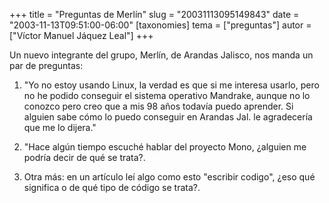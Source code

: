 +++
title = "Preguntas de Merlín"
slug = "20031113095149843"
date = "2003-11-13T09:51:00-06:00"
[taxonomies]
tema = ["preguntas"]
autor = ["Víctor Manuel Jáquez Leal"]
+++

Un nuevo integrante del grupo, Merlín, de Arandas Jalisco, nos manda un
par de preguntas:

<!-- more -->
1. &quot;Yo no estoy usando Linux, la verdad es que si me interesa
    usarlo, pero no he podido conseguir el sistema operativo Mandrake,
    aunque no lo conozco pero creo que a mis 98 años todavía puedo
    aprender. Si alguien sabe cómo lo puedo conseguir en Arandas Jal. le
    agradecería que me lo dijera.&quot;

2. &quot;Hace algún tiempo escuché hablar del proyecto Mono, ¿alguien
    me podría decir de qué se trata?.

3. Otra más: en un artículo leí algo como esto &quot;escribir
    codigo&quot;, ¿eso qué significa o de qué tipo de código se trata?.
